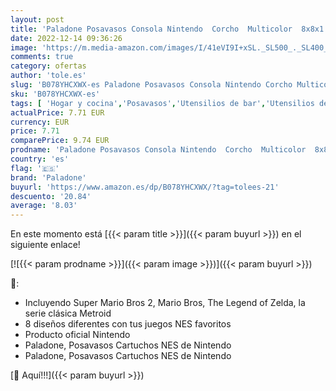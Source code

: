 ```yaml
---
layout: post
title: 'Paladone Posavasos Consola Nintendo  Corcho  Multicolor  8x8x1 cm'
date: 2022-12-14 09:36:26
image: 'https://m.media-amazon.com/images/I/41eVI9I+xSL._SL500_._SL400_.jpg'
comments: true
category: ofertas
author: 'tole.es'
slug: 'B078YHCXWX-es Paladone Posavasos Consola Nintendo Corcho Multicolor...'
sku: 'B078YHCXWX-es'
tags: [ 'Hogar y cocina','Posavasos','Utensilios de bar','Utensilios de cocina','nintendo','paladone','🇪🇸', ]
actualPrice: 7.71 EUR
currency: EUR
price: 7.71
comparePrice: 9.74 EUR
prodname: 'Paladone Posavasos Consola Nintendo  Corcho  Multicolor  8x8x1 cm'
country: 'es'
flag: '🇪🇸'
brand: 'Paladone'
buyurl: 'https://www.amazon.es/dp/B078YHCXWX/?tag=tolees-21'
descuento: '20.84'
average: '8.03'
---
```


En este momento está [{{< param title >}}]({{< param buyurl >}}) en el siguiente enlace!

[![{{< param prodname >}}]({{< param image >}})]({{< param buyurl >}})

🔎:

- Incluyendo Super Mario Bros 2, Mario Bros, The Legend of Zelda, la serie clásica Metroid
- 8 diseños diferentes con tus juegos NES favoritos
- Producto oficial Nintendo
- Paladone, Posavasos Cartuchos NES de Nintendo
- Paladone, Posavasos Cartuchos NES de Nintendo

[🛒 Aquí!!!]({{< param buyurl >}})
